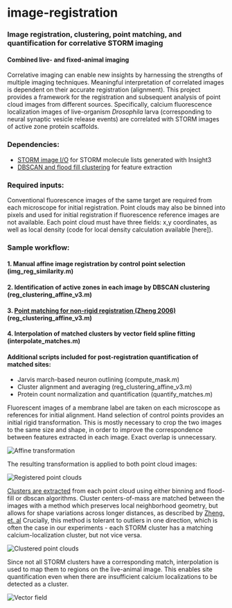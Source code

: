 # image-registration
### Image registration, clustering, point matching, and quantification for correlative STORM imaging
#### Combined live- and fixed-animal imaging
Correlative imaging can enable new insights by harnessing the strengths of multiple imaging techniques.  Meaningful  interpretation of correlated images is dependent on their accurate registration (alignment).  This project provides a framework for the registration and subsequent analysis of point cloud images from different sources.  Specifically,  calcium fluorescence localization images of live-organism *Drosophila* larva (corresponding to neural synaptic vesicle  release events) are correlated with STORM images of active zone protein scaffolds.
### Dependencies:
- [STORM image I/O](https://github.com/sjkenny/common) for STORM molecule lists generated with Insight3
- [DBSCAN and flood fill clustering](https://github.com/sjkenny/clustering) for feature extraction

### Required inputs:
Conventional fluorescence images of the same target are required from each microscope for initial registration.  Point clouds may also be binned into pixels and used for initial registration if fluorescence reference images are not available. Each point cloud must have three fields: x,y coordinates, as well as local density (code for local density calculation available [here]).

### Sample workflow:
#### 1. Manual affine image registration by control point selection (img_reg_similarity.m)
#### 2. Identification of active zones in each image by DBSCAN clustering (reg_clustering_affine_v3.m)
#### 3. [Point matching for non-rigid registration (Zheng 2006)](http://ieeexplore.ieee.org/abstract/document/1597120/) (reg_clustering_affine_v3.m)
#### 4. Interpolation of matched clusters by vector field spline fitting (interpolate_matches.m)
#### Additional scripts included for post-registration quantification of matched sites:
- Jarvis march-based neuron outlining (compute_mask.m)
- Cluster alignment and averaging (reg_clustering_affine_v3.m)
- Protein count normalization and quantification (quantify_matches.m)


Fluorescent images of a membrane label are taken on each microscope as references for initial alignment. Hand selection of control points provides an initial rigid transformation.  This is mostly necessary to crop the two images to the same size and shape, in order to improve the correspondence between features extracted in each image.  Exact overlap is unnecessary.

![Affine transformation](https://i.imgur.com/q9T03eA.png)

The resulting transformation is applied to both point cloud images:

![Registered point clouds](https://i.imgur.com/egHURyY.png)

[Clusters are extracted](https://github.com/sjkenny/clustering) from each point cloud using either binning and flood-fill or dbscan algorithms. Cluster centers-of-mass are matched between the images with a method which preserves local neighborhood geometry, but allows for shape variations across longer distances, as described by [Zheng, et. al](http://ieeexplore.ieee.org/abstract/document/1597120/)  Crucially, this method is tolerant to outliers in one direction, which is often the case in our experiments - each STORM cluster has a matching calcium-localization cluster, but not vice versa.

![Clustered point clouds](https://i.imgur.com/9BW2D7N.png)

Since not all STORM clusters have a corresponding match, interpolation is used to map them to regions on the live-animal image.  This enables site quantification even when there are insufficient calcium localizations to be detected as a cluster.

![Vector field](https://i.imgur.com/PzmQrlm.png)

